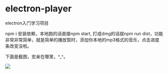 
# electron-player
electron入门学习项目
 
npm i 安装依赖，本地跑的话直接npm start, 打成dmg的话就npm run dist，功能非常非常简单，就是简单的播放暂时，添加你本地的mp3格式的音乐，点击进度条改变没啦。

下面是截图，宏亲在哪里，^_^。

 <img src="http://a1.qpic.cn/psb?/V13GqyBK3UnIsM/.rlm5ZT9BZBN089sgmSK*EfWkgySrRHNVaVKu1mpjjA!/c/dAwBAAAAAAAA&ek=1&kp=1&pt=0&bo=hgY4BAAAAAARF5w!&tl=3&vuin=252100359&tm=1563087600&sce=60-2-2&rf=0-0">


